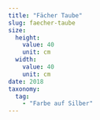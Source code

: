 ```yaml
---
title: "Fächer Taube"
slug: faecher-taube
size:
  height:
    value: 40
    unit: cm
  width:
    value: 40
    unit: cm
date: 2018
taxonomy:
  tag:
    - "Farbe auf Silber"
---
```

